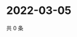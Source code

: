 # 2022-03-05

共 0 条

<!-- BEGIN WEIBO -->
<!-- 最后更新时间 Sat Mar 05 2022 23:14:21 GMT+0800 (China Standard Time) -->

<!-- END WEIBO -->
